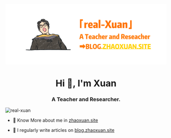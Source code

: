 ![Cover Image](cover.jpg)

<h1 align="center">Hi 👋, I'm Xuan</h1>
<h3 align="center">A Teacher and Researcher.</h3>

<p align="left"> <img src="https://komarev.com/ghpvc/?username=real-xuan&label=Profile%20views&color=0e75b6&style=flat" alt="real-xuan" /> </p>


- 📄 Know More about me in [zhaoxuan.site](https://zhaoxuan.site)

- 📝 I regularly write articles on [blog.zhaoxuan.site](https://blog.zhaoxuan.site)
